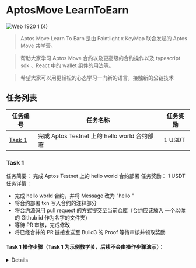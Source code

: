# AptosMove LearnToEarn
![Web 1920 1 (4)](https://github.com/user-attachments/assets/1f52b068-61fb-456d-98ca-cda7042ade30)

>Aptos Move Learn To Earn 是由 Faintlight x KeyMap 联合发起的 Aptos Move 共学营。

>帮助大家学习 Aptos Move 合约以及更高级的合约操作以及 typescript sdk 、React 中的 wallet 组件的用法等。

>希望大家可以用更轻松的心态学习一门新的语言，接触新的公链技术



## 任务列表

| 任务编号 | 任务名称 | 任务奖励 |
|--------|--------|--------|
| [Task 1](https://www.buildthree.xyz/bounty/0xd4548fe6626f7fb1c188d233677145ee1018aa2506590535baeeb602c01fabb1) | 完成 Aptos Testnet 上的 hello  world 合约部署 | 1 USDT |


### Task 1

任务简要： 完成 Aptos Testnet 上的 hello  world 合约部署
任务奖励： 1 USDT 
任务详情：

- 完成 hello world 合约，并将 Message 改为 "hello <Your github id>"
- 将合约部署 txn 写入合约的注释部分
- 将合约源码用 pull request 的方式提交至当前仓库（合约应该放入 一个以你的 Github id 作为名字的文件夹）
- 等待 PR 审核，完成修改
- 将已经合并的 PR 链接发送至 Build3 的 Proof 等待审核并领取奖励

#### Task 1 操作步骤（Task 1 为示例教学关，后续不会由操作步骤演示）：
<details>
1. **Fork 本项目**
   点击右上角的 `Fork` 按钮，将项目 fork 到你的 GitHub 账户。

2. **Clone 本地仓库**
   在本地将 fork 后的仓库 clone 到你的本地：

   **注意修改 <your-username> 部分为你的 Github id，否则 clone 失败**
  
   ```bash
   git clone https://github.com/<your-username>/AptosMove-LearnToEarn.git
   cd AptosMove-LearnToEarn
   ```
3. **创建文件夹结构**
  在根目录下创建一个以你的 GitHub ID 命名的文件夹，然后在该文件夹下创建 task1 文件夹，并将 Hello World 合约放入该文件夹中
  
  例如，假设你的 GitHub ID 为 username，文件夹结构应如下所示：

  ```
  username/
  └── task1/
      └── sources
          └── hello_world.move
      └── Move.toml
  ```

  1. 可以使用 `mkdir username` 创建外层文件夹

  2. 然后使用 `mkdir task1` 创建 task 1 文件夹
  
  3. 执行 `cd task1` 进入 task 1 文件夹 

  4. 并执行 `aptos move init --name task1` 创建 Aptos 项目目录结构

  5. 在 sources 目录下创建 hello_world.move 文件
4. **编写 hello_world.move**
   在 hello_world.move 中填写以下代码，注意要将 <Your Github ID> Github ID 修改成自己的

   ```
   module hello_world::hello_world {
       use std::string::{String, utf8};
   
   
       struct HelloWorld has key {
           message: String
       }
   
       fun init_module(sender: &signer) {
           move_to(sender, HelloWorld{
               message:  utf8(b"Hello, <Your Github ID>!")
           });
       }
   }

   ```
5. **编译并publish 合约**
   - 可以先使用 `aptos init` 创建一个私钥账户，并根据提示领取测试币
   - 使用 `aptos move publish` 可以部署代码
   - 将在部署代码前替换下方的 <在 Build3 领取任务的钱包地址> 
   - 将部署代码后的 txn hash 保存到当前代码中 , 替换 <TXN Hash>

   ```

   module hello_world::hello_world {
       use std::string::{String, utf8};
   
   
       struct HelloWorld has key {
           message: String
       }

       // <在 Build3 领取任务的钱包地址>
       // https://explorer.aptoslabs.com/txn/<TXN Hash>?network=testnet
       fun init_module(sender: &signer) {
           move_to(sender, HelloWorld{
               message:  utf8(b"Hello, <Your Github ID>!")
           });
       }
   }
   ```
6. **commit 代码并提交 Pull request**
   - 这一步骤可以使用 AI 或者 搜索引擎
7. **等待合并 - 提交 PR 的链接至 Build3**
   - 当请求合并的 PR 被成功合并后，将合并的 PR 链接发送至
</details>
